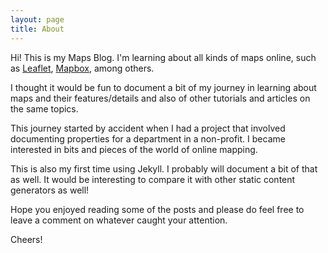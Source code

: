 ```yaml
---
layout: page
title: About
---
```


<p>Hi! This is my Maps Blog. I'm learning about all kinds of maps online, such as <a href="http://leafletjs.com/">Leaflet</a>, <a href="https://www.mapbox.com/">Mapbox</a>, among others.</p>

<p>I thought it would be fun to document a bit of my journey in learning about maps and their features/details and also of other tutorials and articles on the same topics. </p>

<p>This journey started by accident when I had a project that involved documenting properties for a department in a non-profit. I became interested in bits and pieces of the world of online mapping.</p>

<p>This is also my first time using Jekyll. I probably will document a bit of that as well. It would be interesting to compare it with other static content generators as well!</p>

<p>Hope you enjoyed reading some of the posts and please do feel free to leave a comment on whatever caught your attention.</p>

<p>Cheers!</p>
